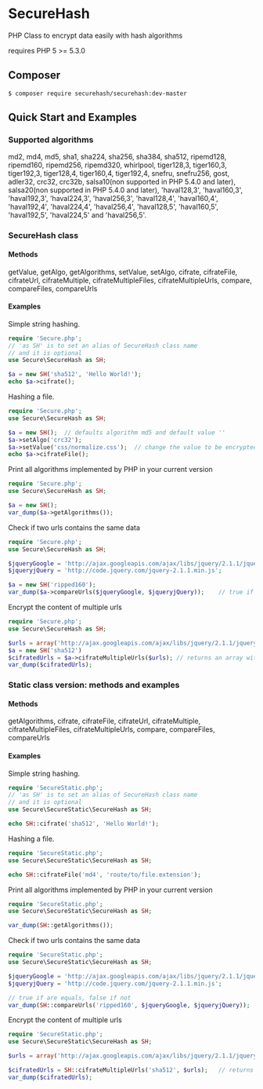 # SecureHash

PHP Class to encrypt data easily with hash algorithms

requires PHP 5 >= 5.3.0

## Composer

	$ composer require securehash/securehash:dev-master

## Quick Start and Examples

### Supported algorithms

md2, md4, md5, sha1, sha224, sha256, sha384, sha512, ripemd128, ripemd160, ripemd256, ripemd320, whirlpool, tiger128,3, tiger160,3, tiger192,3, tiger128,4, tiger160,4, tiger192,4, snefru, snefru256, gost, adler32, crc32, crc32b, salsa10(non supported in PHP 5.4.0 and later), salsa20(non supported in PHP 5.4.0 and later), 'haval128,3', 'haval160,3', 'haval192,3', 'haval224,3', 'haval256,3', 'haval128,4', 'haval160,4', 'haval192,4', 'haval224,4', 'haval256,4', 'haval128,5', 'haval160,5', 'haval192,5', 'haval224,5' and 'haval256,5'.

### SecureHash class

#### Methods

getValue, getAlgo, getAlgorithms, setValue, setAlgo, cifrate, cifrateFile, cifrateUrl, cifrateMultiple, cifrateMultipleFiles, cifrateMultipleUrls, compare, compareFiles, compareUrls

#### Examples

Simple string hashing.

```php
require 'Secure.php';
// 'as SH' is to set an alias of SecureHash class name
// and it is optional
use Secure\SecureHash as SH;

$a = new SH('sha512', 'Hello World!');
echo $a->cifrate();
```

Hashing a file.

```php
require 'Secure.php';
use Secure\SecureHash as SH;

$a = new SH();	// defaults algorithm md5 and default value ''
$a->setAlgo('crc32');
$a->setValue('css/normalize.css');	// change the value to be encrypted
echo $a->cifrateFile();
```

Print all algorithms implemented by PHP in your current version

```php
require 'Secure.php';
use Secure\SecureHash as SH;

$a = new SH();
var_dump($a->getAlgorithms());
```

Check if two urls contains the same data

```php
require 'Secure.php';
use Secure\SecureHash as SH;

$jqueryGoogle = 'http://ajax.googleapis.com/ajax/libs/jquery/2.1.1/jquery.min.js';
$jqueryjQuery = 'http://code.jquery.com/jquery-2.1.1.min.js';

$a = new SH('ripped160');
var_dump($a->compareUrls($jqueryGoogle, $jqueryjQuery));	// true if are equals, false if not
```

Encrypt the content of multiple urls

```php
require 'Secure.php';
use Secure\SecureHash as SH;

$urls = array('http://ajax.googleapis.com/ajax/libs/jquery/2.1.1/jquery.min.js', 'http://code.jquery.com/jquery-2.1.1.min.js');
$a = new SH('sha512')
$cifratedUrls = $a->cifrateMultipleUrls($urls);	// returns an array with the data encripted
var_dump($cifratedUrls);
```


### Static class version: methods and examples

#### Methods

getAlgorithms, cifrate, cifrateFile, cifrateUrl, cifrateMultiple, cifrateMultipleFiles, cifrateMultipleUrls, compare, compareFiles, compareUrls

#### Examples

Simple string hashing.

```php
require 'SecureStatic.php';
// 'as SH' is to set an alias of SecureHash class name
// and it is optional
use Secure\SecureStatic\SecureHash as SH;

echo SH::cifrate('sha512', 'Hello World!');
```

Hashing a file.

```php
require 'SecureStatic.php';
use Secure\SecureStatic\SecureHash as SH;

echo SH::cifrateFile('md4', 'route/to/file.extension');
```

Print all algorithms implemented by PHP in your current version

```php
require 'SecureStatic.php';
use Secure\SecureStatic\SecureHash as SH;

var_dump(SH::getAlgorithms());
```

Check if two urls contains the same data

```php
require 'SecureStatic.php';
use Secure\SecureStatic\SecureHash as SH;

$jqueryGoogle = 'http://ajax.googleapis.com/ajax/libs/jquery/2.1.1/jquery.min.js';
$jqueryjQuery = 'http://code.jquery.com/jquery-2.1.1.min.js';

// true if are equals, false if not
var_dump(SH::compareUrls('ripped160', $jqueryGoogle, $jqueryjQuery));
```

Encrypt the content of multiple urls

```php
require 'SecureStatic.php';
use Secure\SecureStatic\SecureHash as SH;

$urls = array('http://ajax.googleapis.com/ajax/libs/jquery/2.1.1/jquery.min.js', 'http://code.jquery.com/jquery-2.1.1.min.js');

$cifratedUrls = SH::cifrateMultipleUrls('sha512', $urls);	// returns an array with the data encripted
var_dump($cifratedUrls);
```

